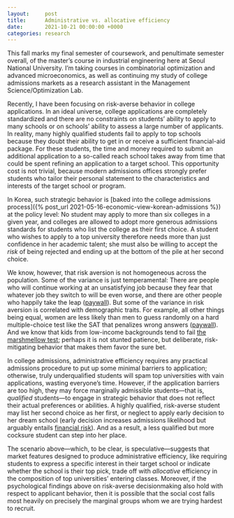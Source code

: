 ```yaml
---
layout:     post
title:      Administrative vs. allocative efficiency
date:       2021-10-21 00:00:00 +0000
categories: research
---
```


This fall marks my final semester of coursework, and penultimate semester overall, of the master&rsquo;s course in industrial engineering here at Seoul National University. I&rsquo;m taking courses in combinatorial optimization and advanced microeconomics, as well as continuing my study of college admissions markets as a research assistant in the  Management Science/Optimization Lab.

Recently, I have been focusing on risk-averse behavior in college applications. In an ideal universe, college applications are completely standardized and there are no constraints on students&rsquo; ability to apply to many schools or on schools&rsquo; ability to assess a large number of applicants. In reality, many highly qualified students fail to apply to top schools because they doubt their ability to get in or receive a sufficient financial-aid package. For these students, the time and money required to submit an additional application to a so-called reach school takes away from time that could be spent refining an application to a target school. This opportunity cost is not trivial, because modern admissions offices strongly prefer students who tailor their personal statement to the characteristics and interests of the target school or program.

<!--more-->

In Korea, such strategic behavior is [baked into the college admissions process]({% post_url 2021-05-16-economic-view-korean-admissions %}) at the policy level: No student may apply to more than six colleges in a given year, and colleges are allowed to adopt more generous admissions standards for students who list the college as their first choice. A student who wishes to apply to a top university therefore needs more than just confidence in her academic talent; she must also be willing to accept the <em>risk</em> of being rejected and ending up at the bottom of the pile at her second choice.

We know, however, that risk aversion is not homogeneous across the population. Some of the variance is just temperamental: There are people who will continue working at an unsatisfying job because they fear that whatever job they switch to will be even worse, and there are other people who happily take the leap (<a href="https://www.sciencedirect.com/science/article/abs/pii/S0167268119300150">paywall</a>). But some of the variance in risk aversion is correlated with demographic traits. For example, all other things being equal, women are less likely than men to guess randomly on a hard multiple-choice test like the SAT that penalizes wrong answers (<a href="https://pubsonline.informs.org/doi/10.1287/mnsc.2013.1776">paywall</a>). And we know that kids from low-income backgrounds tend to fail <a href="https://www.smithsonianmag.com/smart-news/new-research-marshmallow-test-suggests-delayed-gratification-doesnt-equal-success-180969234/">the marshmellow test</a>; perhaps it is not stunted patience, but deliberate, risk-mitigating behavior that makes them favor the sure bet.

In college admissions, administrative efficiency requires any practical admissions procedure to put up some minimal barriers to application; otherwise, truly underqualified students will spam top universities with vain applications, wasting everyone&rsquo;s time. However, if the application barriers are too high, they may force marginally admissible students&mdash;that is, <em>qualified</em> students&mdash;to engage in strategic behavior that does not reflect their actual preferences or abilities. A highly qualified, risk-averse student may list her second choice as her first, or neglect to apply early decision to her dream school (early decision increases admissions likelihood but arguably entails <a href="https://www.petersons.com/blog/The-Financial-Aid-Effect-on-Early-Decision-and-Early-Application/">financial risk</a>). And as a result, a less qualified but more cocksure student can step into her place.

The scenario above&mdash;which, to be clear, is speculative&mdash;suggests that market features designed to produce administrative efficiency, like requiring students to express a specific interest in their target school or indicate whether the school is their top pick, trade off with <em>allocative</em> efficiency in the composition of top universities&rsquo; entering classes. Moreover, if the psychological findings above on risk-averse decisionmaking also hold with respect to applicant behavior, then it is possible that the social cost falls most heavily on precisely the marginal groups whom we are trying hardest to recruit.
